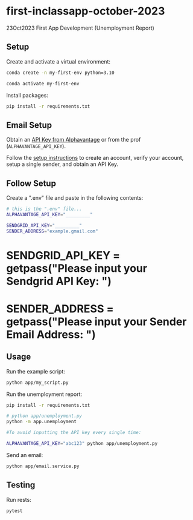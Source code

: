 # first-inclassapp-october-2023
23Oct2023 First App Development (Unemployment Report) 

## Setup

Create and activate a virtual environment:

```sh
conda create -n my-first-env python=3.10

conda activate my-first-env
```

Install packages:
```sh
pip install -r requirements.txt
```

## Email Setup
Obtain an [API Key from Alphavantage](https://www.alphavantage.co/support/#api-key) or from the prof (`ALPHAVANTAGE_API_KEY`).

Follow the [setup instructions](https://github.com/prof-rossetti/intro-to-python/blob/main/notes/python/packages/sendgrid.md) to create an account, verify your account, setup a single sender, and obtain an API Key.


## Follow Setup
Create a ".env" file and paste in the following contents:

```sh
# this is the ".env" file...
ALPHAVANTAGE_API_KEY="_________"

SENDGRID_API_KEY="_________"
SENDER_ADDRESS="example.gmail.com"
```



# SENDGRID_API_KEY = getpass("Please input your Sendgrid API Key: ")
# SENDER_ADDRESS = getpass("Please input your Sender Email Address: ")


## Usage

Run the example script:

```sh
python app/my_script.py
```

Run the unemployment report:
```sh
pip install -r requirements.txt

# python app/unemployment.py
python -m app.unemployment

#To avoid inputting the API key every single time:

ALPHAVANTAGE_API_KEY="abc123" python app/unemployment.py
```


Send an email:
```sh
python app/email.service.py
```




## Testing

Run rests:
```sh
pytest
```